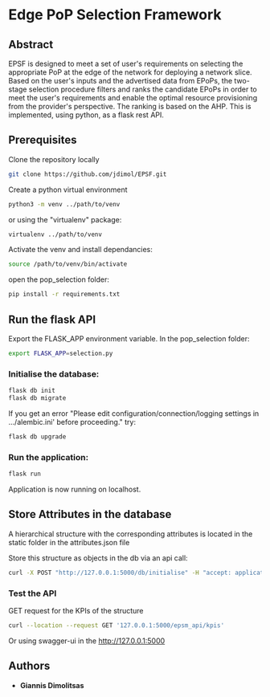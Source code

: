 # Edge PoP Selection Framework

## Abstract

EPSF is designed to meet a set of user's requirements on selecting the appropriate PoP at the edge of the network for deploying a network slice. 
Based on the user's inputs and the advertised data from EPoPs, the two-stage selection procedure filters and ranks the candidate EPoPs in order to meet the user's requirements and enable the optimal resource provisioning from the provider's perspective. The ranking is based on the AHP. This is implemented, using python, as a flask rest API.

## Prerequisites

Clone the repository locally

```bash
git clone https://github.com/jdimol/EPSF.git
```

Create a python virtual environment

```bash
python3 -m venv ../path/to/venv
```

or using the "virtualenv" package:
```bash
virtualenv ../path/to/venv
```

Activate the venv and install dependancies:
```bash
source /path/to/venv/bin/activate
```
open the pop_selection folder:
```bash
pip install -r requirements.txt
```

## Run the flask API

Export the FLASK_APP environment variable. In the pop_selection folder:

```bash
export FLASK_APP=selection.py
```

### Initialise the database:

```bash
flask db init
flask db migrate
```

If you get an error "Please edit configuration/connection/logging settings in .../alembic.ini' before proceeding." try:

```bash
flask db upgrade
```

### Run the application:

```bash
flask run
```
Application is now running on localhost.

## Store Attributes in the database

A hierarchical structure with the corresponding attributes is located in the static folder in the attributes.json file

Store this structure as objects in the db via an api call:

```bash
curl -X POST "http://127.0.0.1:5000/db/initialise" -H "accept: application/json" -H "Content-Type: application/json" -d @./static/attributes.json
```
### Test the API

GET request for the KPIs of the structure

```bash
curl --location --request GET '127.0.0.1:5000/epsm_api/kpis'
```

Or using swagger-ui in the http://127.0.0.1:5000

## Authors

* **Giannis Dimolitsas**

